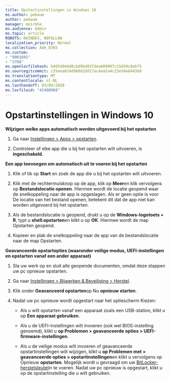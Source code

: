 ```yaml
---
title: Opstartinstellingen in Windows 10
ms.author: pebaum
author: pebaum
manager: mnirkhe
ms.audience: Admin
ms.topic: article
ROBOTS: NOINDEX, NOFOLLOW
localization_priority: Normal
ms.collection: Adm_O365
ms.custom:
- "9001691"
- "3768"
ms.openlocfilehash: b4854944d8cbd9bd83fdea609007c15d39c8eb75
ms.sourcegitcommit: c55eea624d960d2dd17ac4aa5a4c23e34e6443b8
ms.translationtype: MT
ms.contentlocale: nl-NL
ms.lasthandoff: 03/04/2020
ms.locfileid: "42408968"
---
```

# <a name="startup-settings-in-windows-10"></a>Opstartinstellingen in Windows 10

**Wijzigen welke apps automatisch worden uitgevoerd bij het opstarten**

1. Ga naar [Instellingen > Apps > opstarten](ms-settings:startupapps?activationSource=GetHelp).

2. Controleer of elke app die u bij het opstarten wilt uitvoeren, is **ingeschakeld.**

**Een app toevoegen om automatisch uit te voeren bij het opstarten**

1. Klik of tik op **Start** en zoek de app die u bij het opstarten wilt uitvoeren.

2. Klik met de rechtermuisknop op de app, klik op **Meer**en klik vervolgens op **Bestandslocatie openen**. Hiermee wordt de locatie geopend waar de snelkoppeling naar de app is opgeslagen. Als er geen optie is voor De locatie van het bestand openen, betekent dit dat de app niet kan worden uitgevoerd bij het opstarten.

3. Als de bestandslocatie is geopend, drukt u op de **Windows-logotoets + R**, typt u **shell:opstarten**en klikt u op **OK**. Hiermee wordt de map Opstarten geopend.

4. Kopieer en plak de snelkoppeling naar de app van de bestandslocatie naar de map Opstarten.

**Geavanceerde opstartopties (waaronder veilige modus, UEFI-instellingen en opstarten vanaf een ander apparaat)**

1. Sla uw werk op en sluit alle geopende documenten, omdat deze stappen uw pc opnieuw opstarten.

2. Ga naar [Instellingen > Bijwerken & Beveiliging > Herstel](ms-settings:recovery?activationSource=GetHelp).

3. Klik onder **Geavanceerd opstarten**op Nu **opnieuw starten**. 

4. Nadat uw pc opnieuw wordt opgestart naar het optiescherm Kiezen:

    - Als u wilt opstarten vanaf een apparaat zoals een USB-station, klikt u op **Een apparaat gebruiken**.

    - Als u de UEFI-instellingen wilt invoeren (ook wel BIOS-instelling genoemd), klikt u **op Problemen > geavanceerde opties > UEFI-firmware-instellingen**. 

    - Als u de veilige modus wilt invoeren of geavanceerde opstartinstellingen wilt wijzigen, klikt u **op Problemen met > geavanceerde opties > opstartinstellingen**en klikt u vervolgens op Opnieuw **opstarten**. Mogelijk wordt u gevraagd om uw [BitLocker-herstelsleutel](https://support.microsoft.com/help/4026181/windows-10-find-my-bitlocker-recovery-key)in te voeren. Nadat uw pc opnieuw is opgestart, klikt u op de opstartinstelling die u wilt gebruiken.